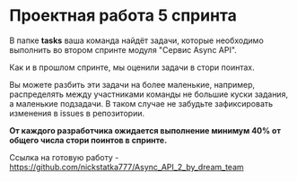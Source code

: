 # Проектная работа 5 спринта

В папке **tasks** ваша команда найдёт задачи, которые необходимо выполнить во втором спринте модуля "Сервис Async API".

Как и в прошлом спринте, мы оценили задачи в стори поинтах.

Вы можете разбить эти задачи на более маленькие, например, распределять между участниками команды не большие куски задания, а маленькие подзадачи. В таком случае не забудьте зафиксировать изменения в issues в репозитории.

**От каждого разработчика ожидается выполнение минимум 40% от общего числа стори поинтов в спринте.**


Ссылка на готовую работу - https://github.com/nickstatka777/Async_API_2_by_dream_team
